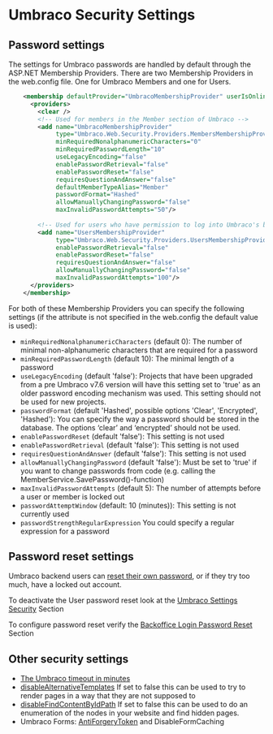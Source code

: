 # Umbraco Security Settings

## Password settings

The settings for Umbraco passwords are handled by default through the ASP.NET Membership Providers. There are two Membership Providers in the web.config file. One for Umbraco Members and one for Users.

```xml
    <membership defaultProvider="UmbracoMembershipProvider" userIsOnlineTimeWindow="15">
      <providers>
        <clear />
        <!-- Used for members in the Member section of Umbraco -->
        <add name="UmbracoMembershipProvider"
             type="Umbraco.Web.Security.Providers.MembersMembershipProvider, Umbraco"
             minRequiredNonalphanumericCharacters="0"
             minRequiredPasswordLength="10"
             useLegacyEncoding="false"
             enablePasswordRetrieval="false"
             enablePasswordReset="false"
             requiresQuestionAndAnswer="false"
             defaultMemberTypeAlias="Member"
             passwordFormat="Hashed"
             allowManuallyChangingPassword="false"
             maxInvalidPasswordAttempts="50"/>
          
        <!-- Used for users who have permission to log into Umbraco's backoffice, listed in the Users section of Umbraco --> 
        <add name="UsersMembershipProvider"
             type="Umbraco.Web.Security.Providers.UsersMembershipProvider, Umbraco"
             enablePasswordRetrieval="false"
             enablePasswordReset="false"
             requiresQuestionAndAnswer="false"
             allowManuallyChangingPassword="false"
             maxInvalidPasswordAttempts="100"/>
      </providers>
    </membership>
```

For both of these Membership Providers you can specify the following settings (if the attribute is not specified in the web.config the default value is used):

- `minRequiredNonalphanumericCharacters` (default 0): The number of minimal non-alphanumeric characters that are required for a password
- `minRequiredPasswordLength` (default 10): The minimal length of a password
- `useLegacyEncoding` (default 'false'): Projects that have been upgraded from a pre Umbraco v7.6 version will have this setting set to 'true' as an older password encoding mechanism was used. This setting should not be used for new projects.
- `passwordFormat` (default 'Hashed', possible options 'Clear', 'Encrypted', 'Hashed'): You can specify the way a password should be stored in the database. The options ‘clear’ and ‘encrypted’ should not be used.
- `enablePasswordReset` (default 'false'): This setting is not used
- `enablePasswordRetrieval` (default 'false'): This setting is not used
- `requiresQuestionAndAnswer` (default 'false'): This setting is not used
- `allowManuallyChangingPassword` (default 'false'): Must be set to 'true' if you want to change passwords from code (e.g. calling the MemberService.SavePassword()-function)
- `maxInvalidPasswordAttempts` (default 5): The number of attempts before a user or member is locked out
- `passwordAttemptWindow` (default: 10 (minutes)): This setting is not currently used
- `passwordStrengthRegularExpression` You could specify a regular expression for a password

## Password reset settings

Umbraco backend users can [reset their own password](../password-reset.md), or if they try too much, have a locked out account.

To deactivate the User password reset look at the [Umbraco Settings Security](../../Config/umbracoSettings/index.md#security) Section

To configure password reset verify the [Backoffice Login Password Reset](../../../Getting-Started/Backoffice/Login/index.md#password-reset) Section

## Other security settings

- [The Umbraco timeout in minutes](../../Config/webconfig/index.md#umbracotimeoutinminutes)
- [disableAlternativeTemplates](../../Config/umbracoSettings/index.md#webrouting) If set to false this can be used to try to render pages in a way that they are not supposed to
- [disableFindContentByIdPath](../../Config/umbracoSettings/index.md#webrouting) If set to false this can be used to do an enumeration of the nodes in your website and find hidden pages.
- Umbraco Forms: [AntiForgeryToken](../../../Add-ons/UmbracoForms/Developer/Configuration/index.md#enableantiforgerytoken) and DisableFormCaching
